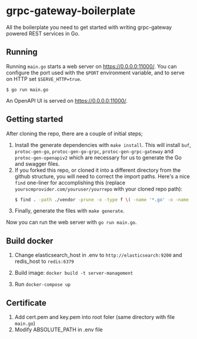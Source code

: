 # grpc-gateway-boilerplate
All the boilerplate you need to get started with writing grpc-gateway powered
REST services in Go.

## Running

Running `main.go` starts a web server on https://0.0.0.0:11000/. You can configure
the port used with the `$PORT` environment variable, and to serve on HTTP set
`$SERVE_HTTP=true`.

```
$ go run main.go
```

An OpenAPI UI is served on https://0.0.0.0:11000/.

## Getting started

After cloning the repo, there are a couple of initial steps;

1. Install the generate dependencies with `make install`.
   This will install `buf`, `protoc-gen-go`, `protoc-gen-go-grpc`, `protoc-gen-grpc-gateway` and
   `protoc-gen-openapiv2` which are necessary for us to generate the Go and swagger files.
1. If you forked this repo, or cloned it into a different directory from the github structure,
   you will need to correct the import paths. Here's a nice `find` one-liner for accomplishing this
   (replace `yourscmprovider.com/youruser/yourrepo` with your cloned repo path):
   ```bash
   $ find . -path ./vendor -prune -o -type f \( -name '*.go' -o -name '*.proto' \) -exec sed -i -e "s;github.com/minhthong176881/Server_Management;yourscmprovider.com/youruser/yourrepo;g" {} +
   ```
1. Finally, generate the files with `make generate`.

Now you can run the web server with `go run main.go`.

## Build docker
1. Change elasticsearch_host in .env to `http://elasticsearch:9200` and redis_host to `redis:6379`

2. Build image: `docker build -t server-management`

2. Run `docker-compose up`

## Certificate
1. Add cert.pem and key.pem into root foler (same directory with file `main.go`)
2. Modify ABSOLUTE_PATH in .env file

